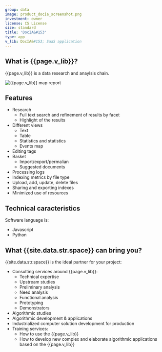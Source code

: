 ```yaml
---
group: data
image: product_docia_screenshot.png
investment: owner
license: CS License
size: standard
title: 'DocIA&#153'
type: app
v_lib: DocIA&#153; SaaS application
---
```




What is {{page.v_lib}}?
----------------------

{{page.v_lib}} is a data research and anaylsis chain.

![{{page.v_lib}} map report](images/screenshot-docia-600x600.png)

Features
--------

* Research
	* Full text search and refinement of results by facet
	* Highlight of the results
* Different views
	* Text
	* Table
	* Statistics and statistics
	* Events map
* Editing tags
* Basket
	* Import/export/permalian
	* Suggested documents
* Processing logs
* Indexing metrics by file type
* Upload, add, update, delete files
* Sharing and exporting indexes
* Minimized use of resources



Technical caracteristics
------------------------

Software language is:
* Javascript
* Python


What {{site.data.str.space}} can bring you?
-----------------------------------------

{{site.data.str.space}} is the ideal partner for your project:
* Consulting services around {{page.v_lib}}:
	* Technical expertise
	* Upstream studies
	* Preliminary analysis
	* Need analysis
	* Functional analysis
	* Prototyping
	* Demonstrators
* Algorithmic studies
* Algorithmic development & applications
* Industrialized computer solution development for production
* Training services:
	* How to use the {{page.v_lib}}
	* How to develop new complex and elaborate algorithmic applications based on the {{page.v_lib}}
